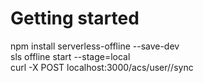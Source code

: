 # Getting started
npm install serverless-offline --save-dev  
sls offline start  --stage=local  
curl -X POST localhost:3000/acs/user/<username>/sync  
